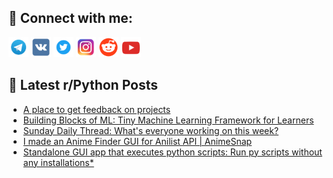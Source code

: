 ## 🔎 Connect with me:
[<img src="https://github.com/bullbesh/bullbesh/blob/main/images/Telegram.png" width="32" height="32" />](https://t.me/bullbesh)
[<img src="https://github.com/bullbesh/bullbesh/blob/main/images/VK.png" width="32" height="32" />](https://vk.com/bullbesh)
[<img src="https://github.com/bullbesh/bullbesh/blob/main/images/Twitter.png" width="32" height="32" />](https://twitter.com/bullbesh1)
[<img src="https://github.com/bullbesh/bullbesh/blob/main/images/Instagram.png" width="32" height="32" />](https://www.instagram.com/bullbesh)
[<img src="https://github.com/bullbesh/bullbesh/blob/main/images/Reddit.png" width="32" height="32" />](https://www.reddit.com/user/bullbesh)
[<img src="https://github.com/bullbesh/bullbesh/blob/main/images/YouTube.png" width="32" height="32" />](https://www.youtube.com/channel/UCtfjRs6uzgq5mfm8S06WTcg)

## 📕 Latest r/Python Posts
<!-- BLOG-POST-LIST:START -->
- [A place to get feedback on projects](https://www.reddit.com/r/Python/comments/1ev75za/a_place_to_get_feedback_on_projects/)
- [Building Blocks of ML: Tiny Machine Learning Framework for Learners](https://www.reddit.com/r/Python/comments/1ev5l0r/building_blocks_of_ml_tiny_machine_learning/)
- [Sunday Daily Thread: What&#39;s everyone working on this week?](https://www.reddit.com/r/Python/comments/1euvt6o/sunday_daily_thread_whats_everyone_working_on/)
- [I made an Anime Finder GUI for Anilist API | AnimeSnap](https://www.reddit.com/r/Python/comments/1euqj71/i_made_an_anime_finder_gui_for_anilist_api/)
- [Standalone GUI app that executes python scripts: Run py scripts without any installations*](https://www.reddit.com/r/Python/comments/1eujibn/standalone_gui_app_that_executes_python_scripts/)
<!-- BLOG-POST-LIST:END -->
